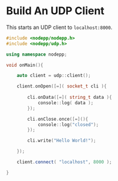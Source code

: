 # Build An UDP Client

This starts an UDP client to `localhost:8000`.

```cpp
#include <nodepp/nodepp.h>
#include <nodepp/udp.h>

using namespace nodepp;

void onMain(){

    auto client = udp::client();

    client.onOpen([=]( socket_t cli ){
    
        cli.onData([=]( string_t data ){
            console::log( data );
        });

        cli.onClose.once([=](){
            console::log("closed");
        });

        cli.write("Hello World!");

    });

    client.connect( "localhost", 8000 );

}
```
